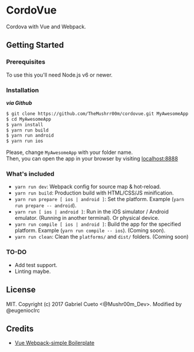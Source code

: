 CordoVue
===============
Cordova with Vue and Webpack.

Getting Started
---------------

### Prerequisites
To use this you'll need Node.js v6 or newer.

### Installation
***via Github***
``` bash
$ git clone https://github.com/TheMushrr00m/cordovue.git MyAwesomeApp
$ cd MyAwesomeApp
$ yarn install
$ yarn run build
$ yarn run android
$ yarn run ios
```


Please, change `MyAwesomeApp` with your folder name.  
Then, you can open the app in your browser by visiting [localhost:8888](http://localhost:8888)  

### What's included
- `yarn run dev`: Webpack config for source map & hot-reload.
- `yarn run build`: Production build with HTML/CSS/JS minification.
- `yarn run prepare [ ios | android ]`: Set the platform. Example (`yarn run prepare -- android`).
- `yarn run [ ios | android ]`: Run in the iOS simulator / Android emulator. (Running in another terminal). Or physical device.
- `yarn run compile [ ios | android ]`: Build the app for the specified platform. Example (`yarn run compile -- ios`). (Coming soon).
- `yarn run clean`: Clean the `platforms/` and `dist/` folders. (Coming soon)

### TO-DO
- Add test support.
- Linting maybe.

## License
MIT. Copyright (c) 2017 Gabriel Cueto <@Mushr00m_Dev>. Modified by @eugenioclrc

## Credits
- [Vue Webpack-simple Boilerplate](https://github.com/vuejs-templates/webpack-simple)

